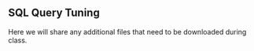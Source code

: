 ## SQL Query Tuning

Here we will share any additional files that need to be downloaded during class.
